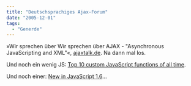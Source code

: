 ```yaml
---
title: "Deutschsprachiges Ajax-Forum"
date: "2005-12-01"
tags:
  - "Generde"
---
```


»Wir sprechen über Wir sprechen über AJAX - "Asynchronous JavaScripting and XML"«, [ajaxtalk.de](http://ajaxtalk.de/). Na dann mal los.

Und noch ein wenig JS: [Top 10 custom JavaScript functions of all time](http://www.dustindiaz.com/top-ten-javascript/).

Und noch einer: [New in JavaScript 1.6](http://developer.mozilla.org/en/docs/New_in_JavaScript_1.6)...
